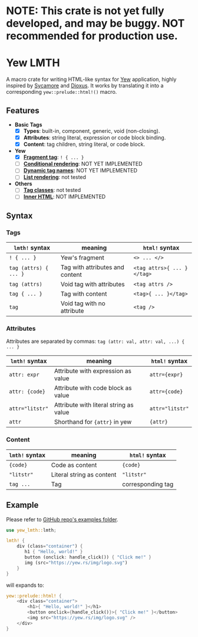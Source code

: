 # NOTE: This crate is not yet fully developed, and may be buggy. NOT recommended for production use.

# Yew LMTH

A macro crate for writing HTML-like syntax for [Yew](https://yew.rs/) application, highly inspired by [Sycamore](https://sycamore-rs.netlify.app) and [Dioxus](https://dioxuslabs.com/). It works by translating it into a corresponding `yew::prelude::html!()` macro.

## Features

- **Basic Tags**
  - [x] **Types**: built-in, component, generic, void (non-closing).
  - [x] **Attributes**: string literal, expression or code block binding.
  - [x] **Content**: tag children, string literal, or code block.
- **Yew**
  - [x] **[Fragment tag](https://yew.rs/docs/concepts/html/fragments)**: `! { ... }`
  - [ ] **[Conditional rendering](https://yew.rs/docs/concepts/html/conditional-rendering)**: NOT YET IMPLEMENTED
  - [ ] **[Dynamic tag names](https://yew.rs/docs/concepts/html/elements#dynamic-tag-names)**: NOT YET IMPLEMENTED
  - [ ] **[List rendering](https://yew.rs/docs/concepts/html/lists)**: not tested
- **Others**
  - [ ] **[Tag classes](https://yew.rs/docs/concepts/html/classes)**: not tested
  - [ ] **[Inner HTML](https://github.com/yewstack/yew/tree/master/examples/inner_html)**: NOT IMPLEMENTED

## Syntax

### Tags

| `lmth!` syntax        | meaning                         | `html!` syntax              |
| --------------------- | ------------------------------- | -------------------------- |
| `! { ... }`           | Yew's fragment                  | `<> ... </>`               |
| `tag (attrs) { ... }` | Tag with attributes and content | `<tag attrs>{ ... }</tag>` |
| `tag (attrs)`         | Void tag with attributes        | `<tag attrs />`            |
| `tag { ... }`         | Tag with content                | `<tag>{ ... }</tag>`       |
| `tag`                 | Void tag with no attribute      | `<tag />`                  |

### Attributes

Attributes are separated by commas: `tag (attr: val, attr: val, ...) { ... }`

| `lmth!` syntax  | meaning                                | `html!` syntax  |
| --------------- | -------------------------------------- | -------------- |
| `attr: expr`    | Attribute with expression as value     | `attr={expr}`  |
| `attr: {code}`  | Attribute with code block as value     | `attr={code}`  |
| `attr="litstr"` | Attribute with literal string as value | `attr="litstr"`|
| `attr`          | Shorthand for `{attr}` in yew          | `{attr}`       |

### Content

| `lmth!` syntax  | meaning                   | `html!` syntax     |
| --------------- | ------------------------- | ----------------- |
| `{code}`        | Code as content           | `{code}`          |
| `"litstr"`      | Literal string as content | `"litstr"`        |
| `tag ...`       | Tag                       | corresponding tag |

## Example

Please refer to [GitHub repo's examples folder](https://github.com/Saplyn/yew-lmth/tree/main/examples).

```rust
use yew_lmth::lmth;

lmth! {
    div (class="container") {
       h1 { "Hello, world!" }
       button (onclick: handle_click()) { "Click me!" }
       img (src="https://yew.rs/img/logo.svg")
    }
}
```

will expands to:

```rust
yew::prelude::html! {
    <div class="container">
        <h1>{ "Hello, world!" }</h1>
        <button onclick={handle_click()}>{ "Click me!" }</button>
        <img src="https://yew.rs/img/logo.svg" />
    </div>
}
```
